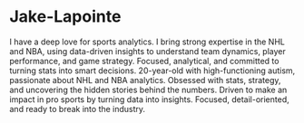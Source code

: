 # Jake-Lapointe
I have a deep love for sports analytics. I bring strong expertise in the NHL and NBA, using data-driven insights to understand team dynamics, player performance, and game strategy. Focused, analytical, and committed to turning stats into smart decisions.
20-year-old with high-functioning autism, passionate about NHL and NBA analytics. Obsessed with stats, strategy, and uncovering the hidden stories behind the numbers. Driven to make an impact in pro sports by turning data into insights. Focused, detail-oriented, and ready to break into the industry.
